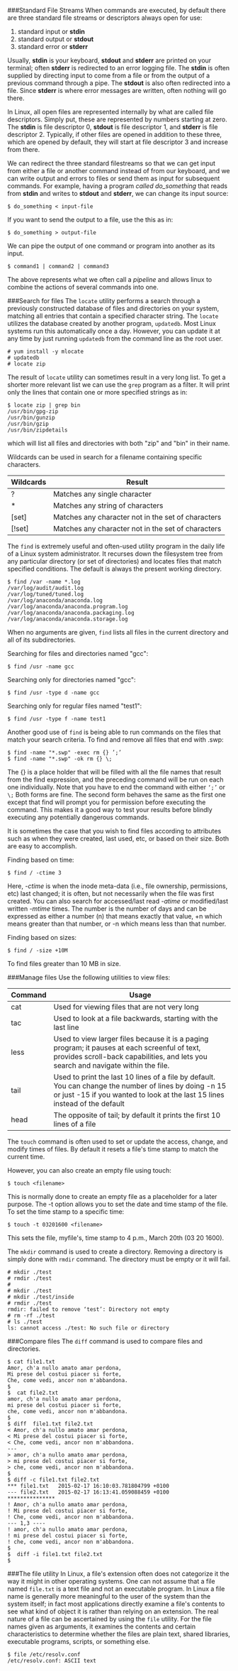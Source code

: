 ###Standard File Streams
When commands are executed, by default there are three standard file streams or descriptors always open for use:

1. standard input or **stdin**
2. standard output or **stdout**
3. standard error or **stderr**

Usually, **stdin** is your keyboard, **stdout** and **stderr** are printed on your terminal; often **stderr** is redirected to an error logging file. The **stdin** is often supplied by directing input to come from a file or from the output of a previous command through a pipe. The **stdout** is also often redirected into a file. Since **stderr** is where error messages are written, often nothing will go there.

In Linux, all open files are represented internally by what are called file descriptors. Simply put, these are represented by numbers starting at zero. The **stdin** is file descriptor 0, **stdout** is file descriptor 1, and **stderr** is file descriptor 2. Typically, if other files are opened in addition to these three, which are opened by default, they will start at file descriptor 3 and increase from there.

We can redirect the three standard filestreams so that we can get input from either a file or another command instead of from our keyboard, and we can write output and errors to files or send them as input for subsequent commands. For example, having a program *called do_something* that reads from **stdin** and writes to **stdout** and **stderr**, we can change its input source:
```
$ do_something < input-file
```
If you want to send the output to a file, use the this as in:
```
$ do_something > output-file
```
We can pipe the output of one command or program into another as its input.
```
$ command1 | command2 | command3
```
The above represents what we often call a _pipeline_ and allows linux to combine the actions of several commands into one. 

###Search for files
The ``locate`` utility performs a search through a previously constructed database of files and directories on your system, matching all entries that contain a specified character string. The ``locate`` utilizes the database created by another program, ``updatedb``. Most Linux systems run this automatically once a day. However, you can update it at any time by just running ``updatedb`` from the command line as the root user.
```
# yum install -y mlocate
# updatedb
# locate zip
```
The result of ``locate`` utility can sometimes result in a very long list. To get a shorter more relevant list we can use the ``grep`` program as a filter. It will print only the lines that contain one or more specified strings as in: 
```
$ locate zip | grep bin
/usr/bin/gpg-zip
/usr/bin/gunzip
/usr/bin/gzip
/usr/bin/zipdetails
```
which will list all files and directories with both "zip" and "bin" in their name. 

Wildcards can be used in search for a filename containing specific characters.

|Wildcards|Result|
|---------|-----------|
|?     |Matches any single character|
|*     |Matches any string of characters|
|[set] |Matches any character not in the set of characters|
|[!set]|Matches any character not in the set of characters|

The ``find`` is extremely useful and often-used utility program in the daily life of a Linux system administrator. It recurses down the filesystem tree from any particular directory (or set of directories) and locates files that match specified conditions. The default <pathname> is always the present working directory.
```
$ find /var -name *.log
/var/log/audit/audit.log
/var/log/tuned/tuned.log
/var/log/anaconda/anaconda.log
/var/log/anaconda/anaconda.program.log
/var/log/anaconda/anaconda.packaging.log
/var/log/anaconda/anaconda.storage.log
```
When no arguments are given, ``find`` lists all files in the current directory and all of its subdirectories.

Searching for files and directories named "gcc":
```
$ find /usr -name gcc
```
Searching only for directories named "gcc":
```
$ find /usr -type d -name gcc
```
Searching only for regular files named "test1":
```
$ find /usr -type f -name test1
```
Another good use of ``find`` is being able to run commands on the files that match your search criteria. To find and remove all files that end with .swp:
```
$ find -name "*.swp" -exec rm {} ’;’
$ find -name "*.swp" -ok rm {} \;
```
The {} is a place holder that will be filled with all the file names that result from the find expression, and the preceding command will be run on each one individually. Note that you have to end the command with either ``‘;’`` or ``\;`` Both forms are fine. The second form behaves the same as the first one except that find will prompt you for permission before executing the command. This makes it a good way to test your results before blindly executing any potentially dangerous commands.

It is sometimes the case that you wish to find files according to attributes such as when they were created, last used, etc, or based on their size. Both are easy to accomplish.

Finding based on time:
```
$ find / -ctime 3
```

Here, _-ctime_ is when the inode meta-data (i.e., file ownership, permissions, etc) last changed; it is often, but not necessarily when the file was first created. You can also search for accessed/last read _-atime_ or modified/last written _-mtime_ times. The number is the number of days and can be expressed as either a number (n) that means exactly that value, +n which means greater than that number, or -n which means less than that number.

Finding based on sizes:
```
$ find / -size +10M
```
To find files greater than 10 MB in size.

###Manage files
Use the following utilities to view files:

|Command|Usage|
|-------|-----------|
|cat  |Used for viewing files that are not very long|
|tac  |Used to look at a file backwards, starting with the last line|
|less |Used to view larger files because it is a paging program; it pauses at each screenful of text, provides scroll-back capabilities, and lets you search and navigate within the file.|
|tail |Used to print the last 10 lines of a file by default. You can change the number of lines by doing -n 15 or just -15 if you wanted to look at the last 15 lines instead of the default|
|head |The opposite of tail; by default it prints the first 10 lines of a file|

The ``touch`` command is often used to set or update the access, change, and modify times of files. By default it resets a file's time stamp to match the current time.

However, you can also create an empty file using touch:
```
$ touch <filename>
```
This is normally done to create an empty file as a placeholder for a later purpose.
The -t option allows you to set the date and time stamp of the file.
To set the time stamp to a specific time:
```
$ touch -t 03201600 <filename>
```
This sets the file, myfile's, time stamp to 4 p.m., March 20th (03 20 1600).

The ``mkdir`` command is used to create a directory. Removing a directory is simply done with ``rmdir`` command. The directory must be empty or it will fail.
```
# mkdir ./test
# rmdir ./test
# 
# mkdir ./test
# mkdir ./test/inside
# rmdir ./test
rmdir: failed to remove ‘test’: Directory not empty
# rm -rf ./test
# ls ./test
ls: cannot access ./test: No such file or directory
```

###Compare files
The ``diff`` command is used to compare files and directories. 

```
$ cat file1.txt
Amor, ch'a nullo amato amar perdona,
Mi prese del costui piacer si forte,
Che, come vedi, ancor non m'abbandona.
$ 
$  cat file2.txt
amor, ch'a nullo amato amar perdona,
mi prese del costui piacer si forte,
che, come vedi, ancor non m'abbandona.
$ 
$ diff  file1.txt file2.txt
< Amor, ch'a nullo amato amar perdona,
< Mi prese del costui piacer si forte,
< Che, come vedi, ancor non m'abbandona.
---
> amor, ch'a nullo amato amar perdona,
> mi prese del costui piacer si forte,
> che, come vedi, ancor non m'abbandona.
$ 
$ diff -c file1.txt file2.txt
*** file1.txt   2015-02-17 16:10:03.781804799 +0100
--- file2.txt   2015-02-17 16:13:41.059088459 +0100
***************
! Amor, ch'a nullo amato amar perdona,
! Mi prese del costui piacer si forte,
! Che, come vedi, ancor non m'abbandona.
--- 1,3 ----
! amor, ch'a nullo amato amar perdona,
! mi prese del costui piacer si forte,
! che, come vedi, ancor non m'abbandona.
$ 
$  diff -i file1.txt file2.txt
$ 
```
###The file utility
In Linux, a file's extension often does not categorize it the way it might in other operating systems. One can not assume that a file named ``file.txt`` is a text file and not an executable program. In Linux a file name is generally more meaningful to the user of the system than the system itself; in fact most applications directly examine a file's contents to see what kind of object it is rather than relying on an extension. The real nature of a file can be ascertained by using the ``file`` utility. For the file names given as arguments, it examines the contents and certain characteristics to determine whether the files are plain text, shared libraries, executable programs, scripts, or something else.

```
$ file /etc/resolv.conf
/etc/resolv.conf: ASCII text
```
